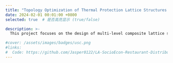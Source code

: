 ```yaml
---
title: "Topology Optimization of Thermal Protection Lattice Structures for Load-Bearing and Thermal Insulation"
date: 2024-02-01 00:01:00 +0800
selected: true  # 是否高亮显示 (true/false)

description: >-
  This project focuses on the design of multi-level composite lattice sandwich structures for strong laser protection, incorporating surface coating, thermal insulation filling, and a metallic skeleton. The goal is to achieve a structure that combines resistance to laser thermal ablation and mechanical failure, while also ensuring lightweight, load-bearing, and integrated thermal protection. This structure aims to enhance the laser resistance of aerospace vehicles, missile defense systems, and other equipment. My project responsibilities are Design lattice unit cells, including TPMS types, typical bar-type structures, programmable Poisson’s ratio types, and Voronoi diagram design based on implicit functions. Study numerical homogenization methods for thermal conductivity, elasticity, and thermal expansion properties, and establish a surrogate model database. Complete topology optimization methods for multi-level composite structures under thermo-mechanical coupling. Perform transient thermo-mechanical coupling analysis based on homogenized material properties. Select suitable lattice types for large-scale sample part filling design based on project requirements.

#cover: /assets/images/badges/usc.png
#links:
#  Code: https://github.com/Jasper0122/LA-SocioEcon-Restaurant-Distribution
---
```


